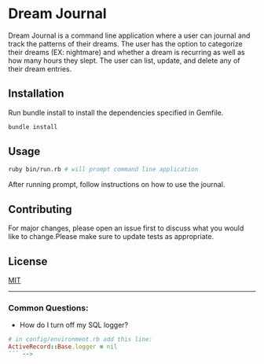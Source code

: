 
# Dream Journal
Dream Journal is a command line application where a user can journal and track the patterns of their dreams. The user has the option to categorize their dreams (EX: nightmare) and whether a dream is recurring as well as how many hours they slept. The user can list, update, and delete any of their dream entries. 

 ## Installation
Run bundle install to install the dependencies specified in Gemfile.
```bash
bundle install
```

## Usage
```bash
ruby bin/run.rb # will prompt command line application
```
After running prompt, follow instructions on how to use the journal. 

## Contributing
For major changes, please open an issue first to discuss what you would like to change.Please make sure to update tests as appropriate.

## License
[MIT](https://choosealicense.com/licenses/mit/)

---
### Common Questions:
- How do I turn off my SQL logger?
```ruby
# in config/environment.rb add this line:
ActiveRecord::Base.logger = nil
``` -->
